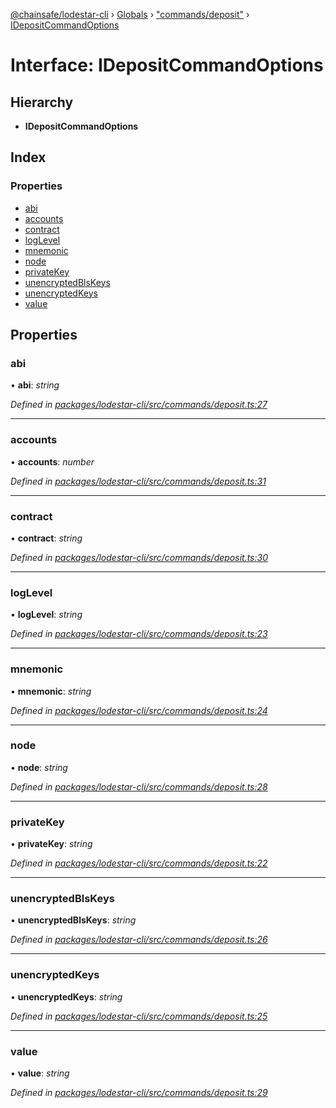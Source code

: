 [@chainsafe/lodestar-cli](../README.md) › [Globals](../globals.md) › ["commands/deposit"](../modules/_commands_deposit_.md) › [IDepositCommandOptions](_commands_deposit_.idepositcommandoptions.md)

# Interface: IDepositCommandOptions

## Hierarchy

* **IDepositCommandOptions**

## Index

### Properties

* [abi](_commands_deposit_.idepositcommandoptions.md#abi)
* [accounts](_commands_deposit_.idepositcommandoptions.md#accounts)
* [contract](_commands_deposit_.idepositcommandoptions.md#contract)
* [logLevel](_commands_deposit_.idepositcommandoptions.md#loglevel)
* [mnemonic](_commands_deposit_.idepositcommandoptions.md#mnemonic)
* [node](_commands_deposit_.idepositcommandoptions.md#node)
* [privateKey](_commands_deposit_.idepositcommandoptions.md#privatekey)
* [unencryptedBlsKeys](_commands_deposit_.idepositcommandoptions.md#unencryptedblskeys)
* [unencryptedKeys](_commands_deposit_.idepositcommandoptions.md#unencryptedkeys)
* [value](_commands_deposit_.idepositcommandoptions.md#value)

## Properties

###  abi

• **abi**: *string*

*Defined in [packages/lodestar-cli/src/commands/deposit.ts:27](https://github.com/ChainSafe/lodestar/blob/c806550/packages/lodestar-cli/src/commands/deposit.ts#L27)*

___

###  accounts

• **accounts**: *number*

*Defined in [packages/lodestar-cli/src/commands/deposit.ts:31](https://github.com/ChainSafe/lodestar/blob/c806550/packages/lodestar-cli/src/commands/deposit.ts#L31)*

___

###  contract

• **contract**: *string*

*Defined in [packages/lodestar-cli/src/commands/deposit.ts:30](https://github.com/ChainSafe/lodestar/blob/c806550/packages/lodestar-cli/src/commands/deposit.ts#L30)*

___

###  logLevel

• **logLevel**: *string*

*Defined in [packages/lodestar-cli/src/commands/deposit.ts:23](https://github.com/ChainSafe/lodestar/blob/c806550/packages/lodestar-cli/src/commands/deposit.ts#L23)*

___

###  mnemonic

• **mnemonic**: *string*

*Defined in [packages/lodestar-cli/src/commands/deposit.ts:24](https://github.com/ChainSafe/lodestar/blob/c806550/packages/lodestar-cli/src/commands/deposit.ts#L24)*

___

###  node

• **node**: *string*

*Defined in [packages/lodestar-cli/src/commands/deposit.ts:28](https://github.com/ChainSafe/lodestar/blob/c806550/packages/lodestar-cli/src/commands/deposit.ts#L28)*

___

###  privateKey

• **privateKey**: *string*

*Defined in [packages/lodestar-cli/src/commands/deposit.ts:22](https://github.com/ChainSafe/lodestar/blob/c806550/packages/lodestar-cli/src/commands/deposit.ts#L22)*

___

###  unencryptedBlsKeys

• **unencryptedBlsKeys**: *string*

*Defined in [packages/lodestar-cli/src/commands/deposit.ts:26](https://github.com/ChainSafe/lodestar/blob/c806550/packages/lodestar-cli/src/commands/deposit.ts#L26)*

___

###  unencryptedKeys

• **unencryptedKeys**: *string*

*Defined in [packages/lodestar-cli/src/commands/deposit.ts:25](https://github.com/ChainSafe/lodestar/blob/c806550/packages/lodestar-cli/src/commands/deposit.ts#L25)*

___

###  value

• **value**: *string*

*Defined in [packages/lodestar-cli/src/commands/deposit.ts:29](https://github.com/ChainSafe/lodestar/blob/c806550/packages/lodestar-cli/src/commands/deposit.ts#L29)*
